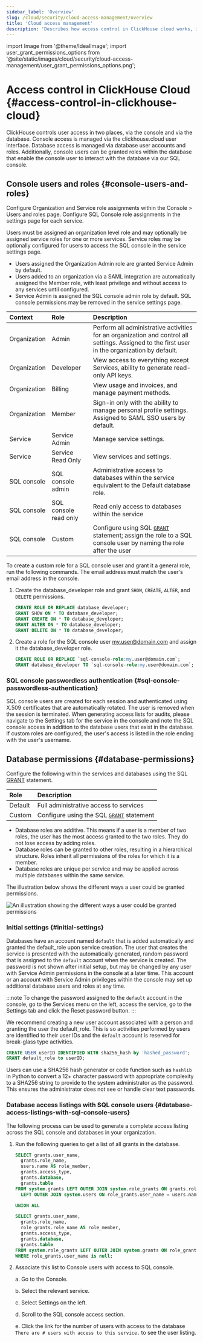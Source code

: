 ```yaml
---
sidebar_label: 'Overview'
slug: /cloud/security/cloud-access-management/overview
title: 'Cloud access management'
description: 'Describes how access control in ClickHouse cloud works, including information on role types'
---
```


import Image from '@theme/IdealImage';
import user_grant_permissions_options from '@site/static/images/cloud/security/cloud-access-management/user_grant_permissions_options.png';

# Access control in ClickHouse Cloud {#access-control-in-clickhouse-cloud}
ClickHouse controls user access in two places, via the console and via the database. Console access is managed via the clickhouse.cloud user interface. Database access is managed via database user accounts and roles. Additionally, console users can be granted roles within the database that enable the console user to interact with the database via our SQL console.

## Console users and roles {#console-users-and-roles}
Configure Organization and Service role assignments within the Console > Users and roles page. Configure SQL Console role assignments in the settings page for each service.

Users must be assigned an organization level role and may optionally be assigned service roles for one or more services. Service roles may be optionally configured for users to access the SQL console in the service settings page.
- Users assigned the Organization Admin role are granted Service Admin by default.
- Users added to an organization via a SAML integration are automatically assigned the Member role, with least privilege and without access to any services until configured.
- Service Admin is assigned the SQL console admin role by default. SQL console permissions may be removed in the service settings page.


| Context      | Role                   | Description                                      |
|:-------------|:-----------------------|:-------------------------------------------------|
| Organization | Admin                  | Perform all administrative activities for an organization and control all settings. Assigned to the first user in the organization by default. |
| Organization | Developer             | View access to everything except Services, ability to generate read-only API keys. |
| Organization | Billing               | View usage and invoices, and manage payment methods. |
| Organization | Member                | Sign-in only with the ability to manage personal profile settings. Assigned to SAML SSO users by default. |
| Service      | Service Admin         | Manage service settings.                        |
| Service      | Service Read Only     | View services and settings.                     |
| SQL console  | SQL console admin     | Administrative access to databases within the service equivalent to the Default database role. |
| SQL console  | SQL console read only | Read only access to databases within the service |
| SQL console  | Custom                | Configure using SQL [`GRANT`](/sql-reference/statements/grant) statement; assign the role to a SQL console user by naming the role after the user |
  
To create a custom role for a SQL console user and grant it a general role, run the following commands. The email address must match the user's email address in the console. 
    
1. Create the database_developer role and grant `SHOW`, `CREATE`, `ALTER`, and `DELETE` permissions.
    
    ```sql
    CREATE ROLE OR REPLACE database_developer;
    GRANT SHOW ON * TO database_developer;
    GRANT CREATE ON * TO database_developer;
    GRANT ALTER ON * TO database_developer;
    GRANT DELETE ON * TO database_developer;
    ```
    
2. Create a role for the SQL console user my.user@domain.com and assign it the database_developer role.
    
    ```sql
    CREATE ROLE OR REPLACE `sql-console-role:my.user@domain.com`;
    GRANT database_developer TO `sql-console-role:my.user@domain.com`;
    ```

### SQL console passwordless authentication {#sql-console-passwordless-authentication}
SQL console users are created for each session and authenticated using X.509 certificates that are automatically rotated. The user is removed when the session is terminated. When generating access lists for audits, please navigate to the Settings tab for the service in the console and note the SQL console access in addition to the database users that exist in the database. If custom roles are configured, the user's access is listed in the role ending with the user's username.

## Database permissions {#database-permissions}
Configure the following within the services and databases using the SQL [GRANT](/sql-reference/statements/grant) statement.

| Role                  | Description                                                                   |
|:----------------------|:------------------------------------------------------------------------------|
| Default               | Full administrative access to services                                        |
| Custom                | Configure using the SQL [`GRANT`](/sql-reference/statements/grant) statement |


- Database roles are additive. This means if a user is a member of two roles, the user has the most access granted to the two roles. They do not lose access by adding roles.
- Database roles can be granted to other roles, resulting in a hierarchical structure. Roles inherit all permissions of the roles for which it is a member.
- Database roles are unique per service and may be applied across multiple databases within the same service.

The illustration below shows the different ways a user could be granted permissions.

<Image img={user_grant_permissions_options} alt='An illustration showing the different ways a user could be granted permissions' size="md" background="black"/>

### Initial settings {#initial-settings} 
Databases have an account named `default` that is added automatically and granted the default_role upon service creation. The user that creates the service is presented with the automatically generated, random password that is assigned to the `default` account when the service is created. The password is not shown after initial setup, but may be changed by any user with Service Admin permissions in the console at a later time. This account or an account with Service Admin privileges within the console may set up additional database users and roles at any time.

:::note
To change the password assigned to the `default` account in the console, go to the Services menu on the left, access the service, go to the Settings tab and click the Reset password button.
:::

We recommend creating a new user account associated with a person and granting the user the default_role. This is so activities performed by users are identified to their user IDs and the `default` account is reserved for break-glass type activities. 

  ```sql
  CREATE USER userID IDENTIFIED WITH sha256_hash by 'hashed_password';
  GRANT default_role to userID;
  ```

Users can use a SHA256 hash generator or code function such as `hashlib` in Python to convert a 12+ character password with appropriate complexity to a SHA256 string to provide to the system administrator as the password. This ensures the administrator does not see or handle clear text passwords.

### Database access listings with SQL console users {#database-access-listings-with-sql-console-users}
The following process can be used to generate a complete access listing across the SQL console and databases in your organization.

1. Run the following queries to get a list of all grants in the database. 

    ```sql
    SELECT grants.user_name,
      grants.role_name,
      users.name AS role_member,
      grants.access_type,
      grants.database,
      grants.table
    FROM system.grants LEFT OUTER JOIN system.role_grants ON grants.role_name = role_grants.granted_role_name
      LEFT OUTER JOIN system.users ON role_grants.user_name = users.name
    
    UNION ALL
    
    SELECT grants.user_name,
      grants.role_name,
      role_grants.role_name AS role_member,
      grants.access_type,
      grants.database,
      grants.table
    FROM system.role_grants LEFT OUTER JOIN system.grants ON role_grants.granted_role_name = grants.role_name
    WHERE role_grants.user_name is null;
    ```
    
2. Associate this list to Console users with access to SQL console.
   
    a. Go to the Console.

    b. Select the relevant service.

    c. Select Settings on the left.

    d. Scroll to the SQL console access section.

    e. Click the link for the number of users with access to the database `There are # users with access to this service.` to see the user listing.

